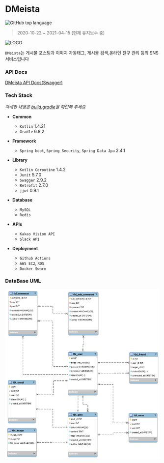 # DMeista 
![GitHub top language](https://img.shields.io/github/languages/top/kangsinhee/tut_kotlin_springboot?color=red&style=flat-square)

>  2020-10-22 ~ 2021-04-15 (현재 유지보수 중)

![LOGO](https://www.notion.so/image/https%3A%2F%2Fs3-us-west-2.amazonaws.com%2Fsecure.notion-static.com%2Fb37262be-22b2-4669-bcb7-064fd0c46a13%2Flogo.png?table=block&id=13d65f0c-0498-4628-bd8b-b60a479b1d9e&width=250&userId=dfbe6b8d-7e07-4ba1-a7ee-268c7dc2fadb&cache=v2)

`DMeista`는 게시물 포스팅과 이미지 자동태그, 게시물 검색,온라인 친구 관리 등의 SNS 서비스입니다

### API Docs

[DMeista API Docs(Swagger)](http://3.36.218.14:8080/swagger-ui.html#/)

### Tech Stack
*자세한 내용은 [build.gradle](./build.gradle.kts)을 확인해 주세요*

* **Common**
    * `Kotlin` 1.4.21
    * `Gradle` 6.8.2

* **Framework**
    * `Spring boot`, `Spring Security`, `Spring Data Jpa` 2.4.1

* **Library**
    * `Kotlin Coroutine` 1.4.2
    * `Junit` 5.7.0
    * `Swagger` 2.9.2
    * `Retrofit` 2.7.0
    * `jjwt` 0.9.1
* **Database**
    * `MySQL`
    * `Redis`
* **APIs**
    * `Kakao Vision API`
    * `Slack API`
* **Deployment**
    * `Github Actions`
    * `AWS EC2`, `RDS`
    * `Docker Swarm`
### DataBase UML
![DB UML](./db.png)